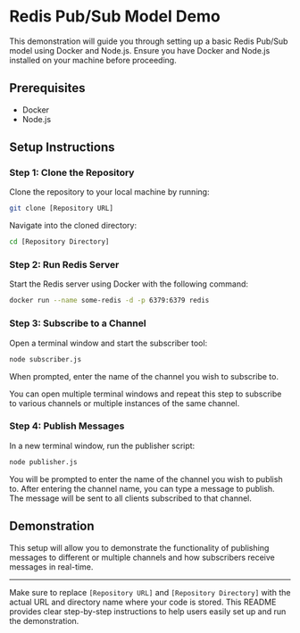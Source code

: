 # Redis Pub/Sub Model Demo

This demonstration will guide you through setting up a basic Redis Pub/Sub model using Docker and Node.js. Ensure you have Docker and Node.js installed on your machine before proceeding.

## Prerequisites

- Docker
- Node.js

## Setup Instructions

### Step 1: Clone the Repository

Clone the repository to your local machine by running:

```bash
git clone [Repository URL]
```

Navigate into the cloned directory:

```bash
cd [Repository Directory]
```

### Step 2: Run Redis Server

Start the Redis server using Docker with the following command:

```bash
docker run --name some-redis -d -p 6379:6379 redis
```

### Step 3: Subscribe to a Channel

Open a terminal window and start the subscriber tool:

```bash
node subscriber.js
```

When prompted, enter the name of the channel you wish to subscribe to.

You can open multiple terminal windows and repeat this step to subscribe to various channels or multiple instances of the same channel.

### Step 4: Publish Messages

In a new terminal window, run the publisher script:

```bash
node publisher.js
```

You will be prompted to enter the name of the channel you wish to publish to. After entering the channel name, you can type a message to publish. The message will be sent to all clients subscribed to that channel.

## Demonstration

This setup will allow you to demonstrate the functionality of publishing messages to different or multiple channels and how subscribers receive messages in real-time.

---

Make sure to replace `[Repository URL]` and `[Repository Directory]` with the actual URL and directory name where your code is stored. This README provides clear step-by-step instructions to help users easily set up and run the demonstration.
